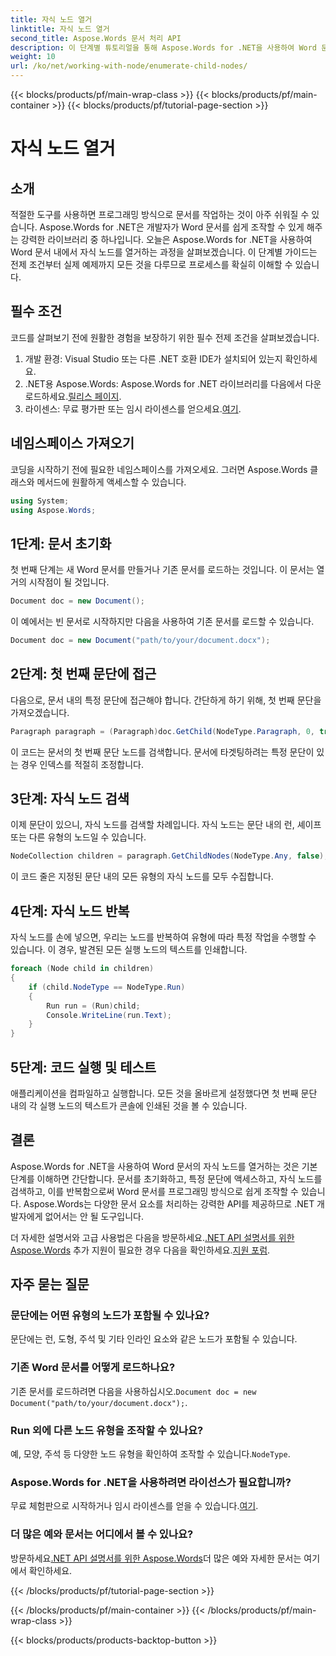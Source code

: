 ```yaml
---
title: 자식 노드 열거
linktitle: 자식 노드 열거
second_title: Aspose.Words 문서 처리 API
description: 이 단계별 튜토리얼을 통해 Aspose.Words for .NET을 사용하여 Word 문서에서 자식 노드를 열거하는 방법을 알아보세요.
weight: 10
url: /ko/net/working-with-node/enumerate-child-nodes/
---
```


{{< blocks/products/pf/main-wrap-class >}}
{{< blocks/products/pf/main-container >}}
{{< blocks/products/pf/tutorial-page-section >}}

# 자식 노드 열거

## 소개

적절한 도구를 사용하면 프로그래밍 방식으로 문서를 작업하는 것이 아주 쉬워질 수 있습니다. Aspose.Words for .NET은 개발자가 Word 문서를 쉽게 조작할 수 있게 해주는 강력한 라이브러리 중 하나입니다. 오늘은 Aspose.Words for .NET을 사용하여 Word 문서 내에서 자식 노드를 열거하는 과정을 살펴보겠습니다. 이 단계별 가이드는 전제 조건부터 실제 예제까지 모든 것을 다루므로 프로세스를 확실히 이해할 수 있습니다.

## 필수 조건

코드를 살펴보기 전에 원활한 경험을 보장하기 위한 필수 전제 조건을 살펴보겠습니다.

1. 개발 환경: Visual Studio 또는 다른 .NET 호환 IDE가 설치되어 있는지 확인하세요.
2.  .NET용 Aspose.Words: Aspose.Words for .NET 라이브러리를 다음에서 다운로드하세요.[릴리스 페이지](https://releases.aspose.com/words/net/).
3.  라이센스: 무료 평가판 또는 임시 라이센스를 얻으세요.[여기](https://purchase.aspose.com/temporary-license/).

## 네임스페이스 가져오기

코딩을 시작하기 전에 필요한 네임스페이스를 가져오세요. 그러면 Aspose.Words 클래스와 메서드에 원활하게 액세스할 수 있습니다.

```csharp
using System;
using Aspose.Words;
```

## 1단계: 문서 초기화

첫 번째 단계는 새 Word 문서를 만들거나 기존 문서를 로드하는 것입니다. 이 문서는 열거의 시작점이 될 것입니다.

```csharp
Document doc = new Document();
```

이 예에서는 빈 문서로 시작하지만 다음을 사용하여 기존 문서를 로드할 수 있습니다.

```csharp
Document doc = new Document("path/to/your/document.docx");
```

## 2단계: 첫 번째 문단에 접근

다음으로, 문서 내의 특정 문단에 접근해야 합니다. 간단하게 하기 위해, 첫 번째 문단을 가져오겠습니다.

```csharp
Paragraph paragraph = (Paragraph)doc.GetChild(NodeType.Paragraph, 0, true);
```

이 코드는 문서의 첫 번째 문단 노드를 검색합니다. 문서에 타겟팅하려는 특정 문단이 있는 경우 인덱스를 적절히 조정합니다.

## 3단계: 자식 노드 검색

이제 문단이 있으니, 자식 노드를 검색할 차례입니다. 자식 노드는 문단 내의 런, 셰이프 또는 다른 유형의 노드일 수 있습니다.

```csharp
NodeCollection children = paragraph.GetChildNodes(NodeType.Any, false);
```

이 코드 줄은 지정된 문단 내의 모든 유형의 자식 노드를 모두 수집합니다.

## 4단계: 자식 노드 반복

자식 노드를 손에 넣으면, 우리는 노드를 반복하여 유형에 따라 특정 작업을 수행할 수 있습니다. 이 경우, 발견된 모든 실행 노드의 텍스트를 인쇄합니다.

```csharp
foreach (Node child in children)
{
    if (child.NodeType == NodeType.Run)
    {
        Run run = (Run)child;
        Console.WriteLine(run.Text);
    }
}
```

## 5단계: 코드 실행 및 테스트

애플리케이션을 컴파일하고 실행합니다. 모든 것을 올바르게 설정했다면 첫 번째 문단 내의 각 실행 노드의 텍스트가 콘솔에 인쇄된 것을 볼 수 있습니다.

## 결론

Aspose.Words for .NET을 사용하여 Word 문서의 자식 노드를 열거하는 것은 기본 단계를 이해하면 간단합니다. 문서를 초기화하고, 특정 문단에 액세스하고, 자식 노드를 검색하고, 이를 반복함으로써 Word 문서를 프로그래밍 방식으로 쉽게 조작할 수 있습니다. Aspose.Words는 다양한 문서 요소를 처리하는 강력한 API를 제공하므로 .NET 개발자에게 없어서는 안 될 도구입니다.

 더 자세한 설명서와 고급 사용법은 다음을 방문하세요.[.NET API 설명서를 위한 Aspose.Words](https://reference.aspose.com/words/net/) 추가 지원이 필요한 경우 다음을 확인하세요.[지원 포럼](https://forum.aspose.com/c/words/8).

## 자주 묻는 질문

### 문단에는 어떤 유형의 노드가 포함될 수 있나요?
문단에는 런, 도형, 주석 및 기타 인라인 요소와 같은 노드가 포함될 수 있습니다.

### 기존 Word 문서를 어떻게 로드하나요?
 기존 문서를 로드하려면 다음을 사용하십시오.`Document doc = new Document("path/to/your/document.docx");`.

### Run 외에 다른 노드 유형을 조작할 수 있나요?
 예, 모양, 주석 등 다양한 노드 유형을 확인하여 조작할 수 있습니다.`NodeType`.

### Aspose.Words for .NET을 사용하려면 라이선스가 필요합니까?
 무료 체험판으로 시작하거나 임시 라이센스를 얻을 수 있습니다.[여기](https://purchase.aspose.com/temporary-license/).

### 더 많은 예와 문서는 어디에서 볼 수 있나요?
 방문하세요[.NET API 설명서를 위한 Aspose.Words](https://reference.aspose.com/words/net/)더 많은 예와 자세한 문서는 여기에서 확인하세요.

{{< /blocks/products/pf/tutorial-page-section >}}

{{< /blocks/products/pf/main-container >}}
{{< /blocks/products/pf/main-wrap-class >}}

{{< blocks/products/products-backtop-button >}}
